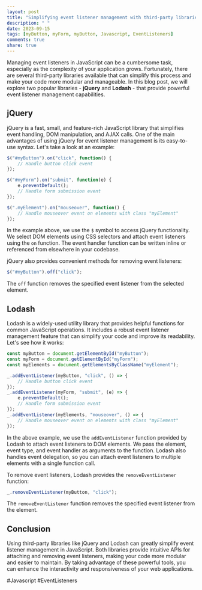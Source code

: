 ```yaml
---
layout: post
title: "Simplifying event listener management with third-party libraries in JavaScript"
description: " "
date: 2023-09-15
tags: [myButton, myForm, myButton, Javascript, EventListeners]
comments: true
share: true
---
```


Managing event listeners in JavaScript can be a cumbersome task, especially as the complexity of your application grows. Fortunately, there are several third-party libraries available that can simplify this process and make your code more modular and manageable. In this blog post, we will explore two popular libraries - **jQuery** and **Lodash** - that provide powerful event listener management capabilities.

## jQuery

jQuery is a fast, small, and feature-rich JavaScript library that simplifies event handling, DOM manipulation, and AJAX calls. One of the main advantages of using jQuery for event listener management is its easy-to-use syntax. Let's take a look at an example:

```javascript
$("#myButton").on("click", function() {
    // Handle button click event
});

$("#myForm").on("submit", function(e) {
    e.preventDefault();
    // Handle form submission event
});

$(".myElement").on("mouseover", function() {
    // Handle mouseover event on elements with class "myElement"
});
```

In the example above, we use the `$` symbol to access jQuery functionality. We select DOM elements using CSS selectors and attach event listeners using the `on` function. The event handler function can be written inline or referenced from elsewhere in your codebase.

jQuery also provides convenient methods for removing event listeners:

```javascript
$("#myButton").off("click");
```

The `off` function removes the specified event listener from the selected element.

## Lodash

Lodash is a widely-used utility library that provides helpful functions for common JavaScript operations. It includes a robust event listener management feature that can simplify your code and improve its readability. Let's see how it works:

```javascript
const myButton = document.getElementById("myButton");
const myForm = document.getElementById("myForm");
const myElements = document.getElementsByClassName("myElement");

_.addEventListener(myButton, "click", () => {
    // Handle button click event
});
_.addEventListener(myForm, "submit", (e) => {
    e.preventDefault();
    // Handle form submission event
});
_.addEventListener(myElements, "mouseover", () => {
    // Handle mouseover event on elements with class "myElement"
});
```

In the above example, we use the `addEventListener` function provided by Lodash to attach event listeners to DOM elements. We pass the element, event type, and event handler as arguments to the function. Lodash also handles event delegation, so you can attach event listeners to multiple elements with a single function call.

To remove event listeners, Lodash provides the `removeEventListener` function:

```javascript
_.removeEventListener(myButton, "click");
```

The `removeEventListener` function removes the specified event listener from the element.

## Conclusion

Using third-party libraries like jQuery and Lodash can greatly simplify event listener management in JavaScript. Both libraries provide intuitive APIs for attaching and removing event listeners, making your code more modular and easier to maintain. By taking advantage of these powerful tools, you can enhance the interactivity and responsiveness of your web applications.

#Javascript #EventListeners